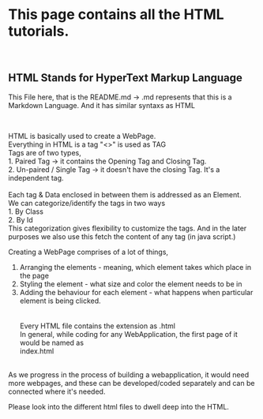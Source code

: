 # This page contains all the HTML tutorials.
<br/>

<h2>HTML Stands for HyperText Markup Language</h2> 
<p>This File here, that is the README.md -> .md represents that this is a Markdown Language. And it has similar syntaxs as HTML</p>
<br>
<p>
HTML is basically used to create a WebPage. <br>
Everything in HTML is a tag "<>" is used as TAG<br>
Tags are of two types,<br>
1. Paired Tag -> it contains the Opening Tag and Closing Tag. <br>
2. Un-paired / Single Tag -> it doesn't have the closing Tag. It's a independent tag.<br>
<br>
Each tag & Data enclosed in between them is addressed as an Element.<br>
We can categorize/identify the tags in two ways<br>
1. By Class <br>
2. By Id <br>
This categorization gives flexibility to customize the tags. And in the later purposes we also use this fetch the content of any tag (in java script.)<br>

Creating a WebPage comprises of a lot of things,<br>
1. Arranging the elements - meaning, which element takes which place in the page<br>
2. Styling the element - what size and color the element needs to be in<br>
3. Adding the behaviour for each element - what happens when particular element is being clicked. <br>
<br><br>
Every HTML file contains the extension as .html<br>
In general, while coding for any WebApplication, the first page of it would be named as<br>
index.html<br>
<br>
As we progress in the process of building a webapplication, it would need more webpages, and these can be developed/coded separately and can be connected where it's needed.

Please look into the different html files to dwell deep into the HTML.
<br>
</p>
